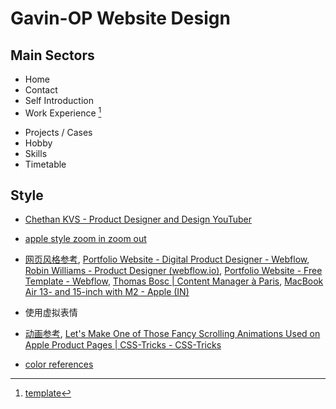# Gavin-OP Website Design

## Main Sectors

- Home
- Contact
- Self Introduction
- Work Experience [^1]

[^1]: [template](https://webflow.com/made-in-webflow/website/Portfolio-Website-Free-Template)  

- Projects / Cases
- Hobby
- Skills
- Timetable

## Style

- [Chethan KVS - Product Designer and Design YouTuber](https://www.chethankvs.design/)

- [apple style zoom in zoom out](https://medium.com/geekculture/how-to-jazz-up-your-website-like-apple-with-javascript-eed2bf227fec)
- [网页风格参考](https://www.chethankvs.design/), [Portfolio Website - Digital Product Designer - Webflow](https://webflow.com/made-in-webflow/website/Portfolio-Website-Digital-Product-Designer), [Robin Williams - Product Designer (webflow.io)](https://portfolio-course-rw.webflow.io/), [Portfolio Website - Free Template - Webflow](https://webflow.com/made-in-webflow/website/Portfolio-Website-Free-Template), [Thomas Bosc | Content Manager à Paris](https://thomasbosc.com/), [MacBook Air 13- and 15-inch with M2 - Apple (IN)](https://www.apple.com/in/macbook-air-13-and-15-m2/)
- 使用虚拟表情
- [动画参考](https://www.gilbertsimonmd.com/), [Let's Make One of Those Fancy Scrolling Animations Used on Apple Product Pages | CSS-Tricks - CSS-Tricks](https://css-tricks.com/lets-make-one-of-those-fancy-scrolling-animations-used-on-apple-product-pages/)
- [color references](https://www.apple.com/ipad-pro/)
